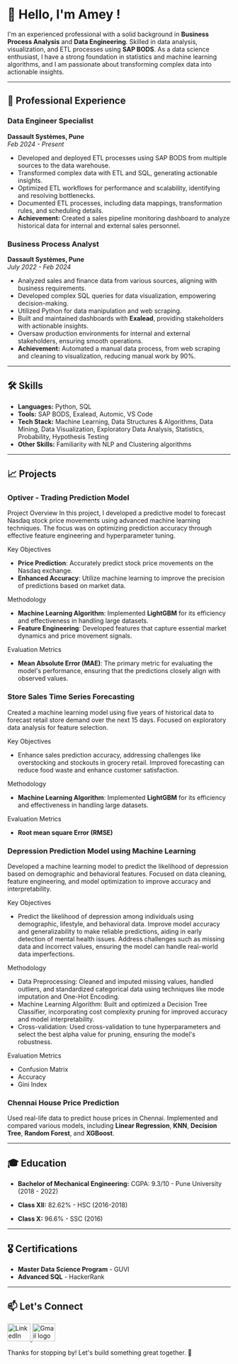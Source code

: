 # 👋 Hello, I'm Amey !

I'm an experienced professional with a solid background in **Business Process Analysis** and **Data Engineering**. Skilled in data analysis, visualization, and ETL processes using **SAP BODS**. As a data science enthusiast, I have a strong foundation in statistics and machine learning algorithms, and I am passionate about transforming complex data into actionable insights.

---

## 💼 Professional Experience

### Data Engineer Specialist
**Dassault Systèmes, Pune**  
_Feb 2024 - Present_

- Developed and deployed ETL processes using SAP BODS from multiple sources to the data warehouse.
- Transformed complex data with ETL and SQL, generating actionable insights.
- Optimized ETL workflows for performance and scalability, identifying and resolving bottlenecks.
- Documented ETL processes, including data mappings, transformation rules, and scheduling details.
- **Achievement:** Created a sales pipeline monitoring dashboard to analyze historical data for internal and external sales personnel.

### Business Process Analyst
**Dassault Systèmes, Pune**  
_July 2022 - Feb 2024_

- Analyzed sales and finance data from various sources, aligning with business requirements.
- Developed complex SQL queries for data visualization, empowering decision-making.
- Utilized Python for data manipulation and web scraping.
- Built and maintained dashboards with **Exalead**, providing stakeholders with actionable insights.
- Oversaw production environments for internal and external stakeholders, ensuring smooth operations.
- **Achievement:** Automated a manual data process, from web scraping and cleaning to visualization, reducing manual work by 90%.

---

## 🛠️ Skills

- **Languages:** Python, SQL
- **Tools:** SAP BODS, Exalead, Automic, VS Code
- **Tech Stack:** Machine Learning, Data Structures & Algorithms, Data Mining, Data Visualization, Exploratory Data Analysis, Statistics, Probability, Hypothesis Testing
- **Other Skills:** Familiarity with NLP and Clustering algorithms

---

## 📈 Projects

### Optiver - Trading Prediction Model

 Project Overview
In this project, I developed a predictive model to forecast Nasdaq stock price movements using advanced machine learning techniques. The focus was on optimizing prediction accuracy through effective feature engineering and hyperparameter tuning.

 Key Objectives
- **Price Prediction**: Accurately predict stock price movements on the Nasdaq exchange.
- **Enhanced Accuracy**: Utilize machine learning to improve the precision of predictions based on market data.

 Methodology
- **Machine Learning Algorithm**: Implemented **LightGBM** for its efficiency and effectiveness in handling large datasets.
- **Feature Engineering**: Developed features that capture essential market dynamics and price movement signals.

 Evaluation Metrics
- **Mean Absolute Error (MAE)**: The primary metric for evaluating the model's performance, ensuring that the predictions closely align with observed values.

### Store Sales Time Series Forecasting
Created a machine learning model using five years of historical data to forecast retail store demand over the next 15 days. Focused on exploratory data analysis for feature selection.

 Key Objectives
- Enhance sales prediction accuracy, addressing challenges like overstocking and stockouts in grocery retail. Improved forecasting can reduce food waste and enhance customer satisfaction.

 Methodology
- **Machine Learning Algorithm**: Implemented **LightGBM** for its efficiency and effectiveness in handling large datasets.

Evaluation Metrics
- **Root mean square Error (RMSE)**

### Depression Prediction Model using Machine Learning
Developed a machine learning model to predict the likelihood of depression based on demographic and behavioral features. Focused on data cleaning, feature engineering, and model optimization to improve accuracy and interpretability.

Key Objectives

- Predict the likelihood of depression among individuals using demographic, lifestyle, and behavioral data.
Improve model accuracy and generalizability to make reliable predictions, aiding in early detection of mental health issues.
Address challenges such as missing data and incorrect values, ensuring the model can handle real-world data imperfections.

Methodology
- Data Preprocessing: Cleaned and imputed missing values, handled outliers, and standardized categorical data using techniques like mode imputation and One-Hot Encoding.
- Machine Learning Algorithm: Built and optimized a Decision Tree Classifier, incorporating cost complexity pruning for improved accuracy and model interpretability.
- Cross-validation: Used cross-validation to tune hyperparameters and select the best alpha value for pruning, ensuring the model's robustness.

Evaluation Metrics
- Confusion Matrix
- Accuracy
- Gini Index

### Chennai House Price Prediction
Used real-life data to predict house prices in Chennai. Implemented and compared various models, including **Linear Regression**, **KNN**, **Decision Tree**, **Random Forest**, and **XGBoost**.

---

## 🎓 Education

- **Bachelor of Mechanical Engineering:**  CGPA:  9.3/10 - Pune University (2018 - 2022)

- **Class XII:**   82.62% - HSC (2016-2018)
- **Class X:**   96.6% - SSC (2016)

---

## 🎖️ Certifications

- **Master Data Science Program** - GUVI
- **Advanced SQL** - HackerRank

---

## 📫 Let's Connect
<div align="left">
    <a href="https://www.linkedin.com/in/amey-k-2b9775202/" target="_blank">
        <img src="https://raw.githubusercontent.com/maurodesouza/profile-readme-generator/master/src/assets/icons/social/linkedin/default.svg" width="52" height="40" alt="LinkedIn logo" />
    </a>
    <a href="mailto:ackadam01@gmail.com" target="_blank">
        <img src="https://raw.githubusercontent.com/maurodesouza/profile-readme-generator/master/src/assets/icons/social/gmail/default.svg" width="52" height="40" alt="Gmail logo" />
    </a>


  </div>



Thanks for stopping by! Let's build something great together. 🚀
